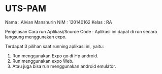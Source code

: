 # UTS-PAM


Nama   : Alvian Manshurin
NIM    : 120140162
Kelas  : RA

Penjelasan Cara run Aplikasi/Source Code : 
Aplikasi ini dapat di run secara langsung menggunakan expo.

Terdapat 3 pilihan saat running aplikasi ini, yaitu:
1. Run menggunakan Expo go di Hp android. 
2. Run menggunakan expo Web. 
3. Atau juga bisa run menggunakan android emulator.
